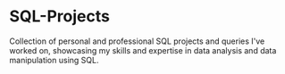 # SQL-Projects
Collection of personal and professional SQL projects and queries I've worked on, showcasing my skills and expertise in data analysis and data manipulation using SQL.
